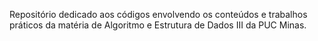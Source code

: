 Repositório dedicado aos códigos envolvendo os conteúdos e trabalhos práticos da matéria de Algoritmo e Estrutura de Dados III da PUC Minas.
